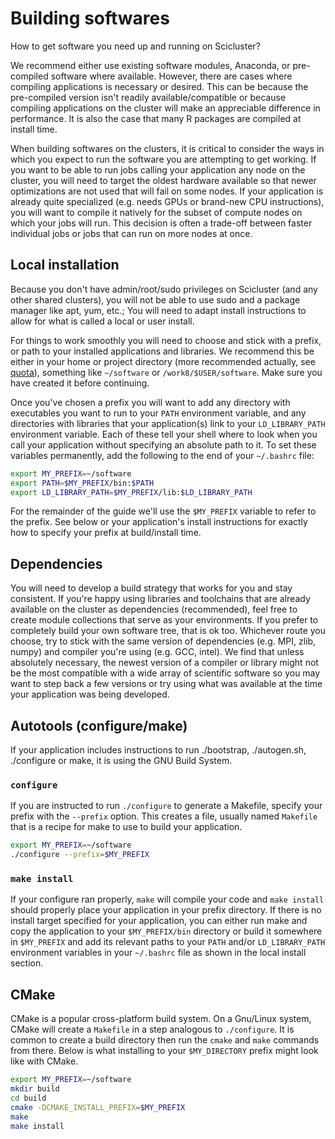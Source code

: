 # Building softwares

How to get software you need up and running on Scicluster?

We recommend either use existing software modules, Anaconda, or pre-compiled software where available. However, there are cases where compiling applications is necessary or desired. This can be because the pre-compiled version isn't readily available/compatible or because compiling applications on the cluster will make an appreciable difference in performance. It is also the case that many R packages are compiled at install time.

When building softwares on the clusters, it is critical to consider the ways in which you expect to run the software you are attempting to get working. If you want to be able to run jobs calling your application any node on the cluster, you will need to target the oldest hardware available so that newer optimizations are not used that will fail on some nodes. If your application is already quite specialized (e.g. needs GPUs or brand-new CPU instructions), you will want to compile it natively for the subset of compute nodes on which your jobs will run. This decision is often a trade-off between faster individual jobs or jobs that can run on more nodes at once.

## Local installation

Because you don't have admin/root/sudo privileges on Scicluster (and any other shared clusters), you will not be able to use sudo and a package manager like apt, yum, etc.; You will need to adapt install instructions to allow for what is called a local or user install.

For things to work smoothly you will need to choose and stick with a prefix, or path to your installed applications and libraries. We recommend this be either in your home or project directory (more recommended actually, see [quota](../storage/storage.md/#quota)), something like ``~/software`` or ``/work8/$USER/software``. Make sure you have created it before continuing.

Once you've chosen a prefix you will want to add any directory with executables you want to run to your ``PATH`` environment variable, and any directories with libraries that your application(s) link to your ``LD_LIBRARY_PATH`` environment variable. Each of these tell your shell where to look when you call your application without specifying an absolute path to it. To set these variables permanently, add the following to the end of your ``~/.bashrc`` file:

```bash
export MY_PREFIX=~/software
export PATH=$MY_PREFIX/bin:$PATH
export LD_LIBRARY_PATH=$MY_PREFIX/lib:$LD_LIBRARY_PATH
```

For the remainder of the guide we'll use the ``$MY_PREFIX`` variable to refer to the prefix. See below or your application's install instructions for exactly how to specify your prefix at build/install time.

## Dependencies

You will need to develop a build strategy that works for you and stay consistent. If you're happy using libraries and toolchains that are already available on the cluster as dependencies (recommended), feel free to create module collections that serve as your environments. If you prefer to completely build your own software tree, that is ok too. Whichever route you choose, try to stick with the same version of dependencies (e.g. MPI, zlib, numpy) and compiler you're using (e.g. GCC, intel). We find that unless absolutely necessary, the newest version of a compiler or library might not be the most compatible with a wide array of scientific software so you may want to step back a few versions or try using what was available at the time your application was being developed.

## Autotools (configure/make)

If your application includes instructions to run ./bootstrap, ./autogen.sh, ./configure or make, it is using the GNU Build System.

### ``configure``

If you are instructed to run ``./configure`` to generate a Makefile, specify your prefix with the ``--prefix`` option. This creates a file, usually named ``Makefile`` that is a recipe for make to use to build your application.

```bash
export MY_PREFIX=~/software
./configure --prefix=$MY_PREFIX
```

### ``make install``

If your configure ran properly, ``make`` will compile your code and ``make install`` should properly place your application in your prefix directory. If there is no install target specified for your application, you can either run make and copy the application to your ``$MY_PREFIX/bin`` directory or build it somewhere in ``$MY_PREFIX`` and add its relevant paths to your ``PATH`` and/or ``LD_LIBRARY_PATH`` environment variables in your ``~/.bashrc`` file as shown in the local install section.


## CMake

CMake is a popular cross-platform build system. On a Gnu/Linux system, CMake will create a ``Makefile`` in a step analogous to ``./configure``. 
It is common to create a build directory then run the ``cmake`` and ``make`` commands from there. Below is what installing to your ``$MY_DIRECTORY`` prefix might look like with CMake.

```bash
export MY_PREFIX=~/software
mkdir build 
cd build 
cmake -DCMAKE_INSTALL_PREFIX=$MY_PREFIX 
make
make install
```




